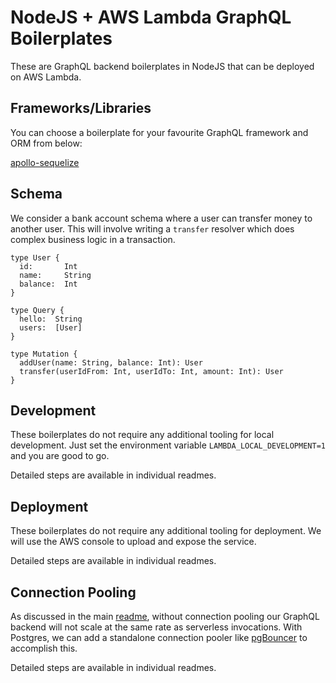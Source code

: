 # NodeJS + AWS Lambda GraphQL Boilerplates

These are GraphQL backend boilerplates in NodeJS that can be deployed on AWS Lambda.

## Frameworks/Libraries

You can choose a boilerplate for your favourite GraphQL framework and ORM from below:

[apollo-sequelize](apollo-sequelize)

## Schema

We consider a bank account schema where a user can transfer money to another user. This will involve writing a `transfer` resolver which does complex business logic in a transaction.

```
type User {
  id:       Int
  name:     String
  balance:  Int
}

type Query {
  hello:  String
  users:  [User]
}

type Mutation {
  addUser(name: String, balance: Int): User
  transfer(userIdFrom: Int, userIdTo: Int, amount: Int): User
}
```

## Development

These boilerplates do not require any additional tooling for local development. Just set the environment variable `LAMBDA_LOCAL_DEVELOPMENT=1` and you are good to go.

Detailed steps are available in individual readmes.

## Deployment

These boilerplates do not require any additional tooling for deployment. We will use the AWS console to upload and expose the service.

Detailed steps are available in individual readmes.

## Connection Pooling

As discussed in the main [readme](../README.md), without connection pooling our GraphQL backend will not scale at the same rate as serverless invocations. With Postgres, we can add a standalone connection pooler like [pgBouncer](https://pgbouncer.github.io/) to accomplish this.

Detailed steps are available in individual readmes.
